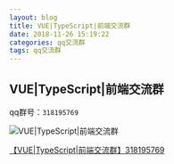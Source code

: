 ```yaml
---
layout: blog
title: VUE|TypeScript|前端交流群
date: 2018-11-26 15:19:22
categories: qq交流群
tags: qq交流群
---
```


## VUE|TypeScript|前端交流群

qq群号：`318195769`

![VUE|TypeScript|前端交流群](1543218321236.png)

[【VUE|TypeScript|前端交流群】318195769](//shang.qq.com/wpa/qunwpa?idkey=82fdf39c9961feb2d72365f84ef3b72e8d7100875bfc3fb51369f7663f3b2d0f)


